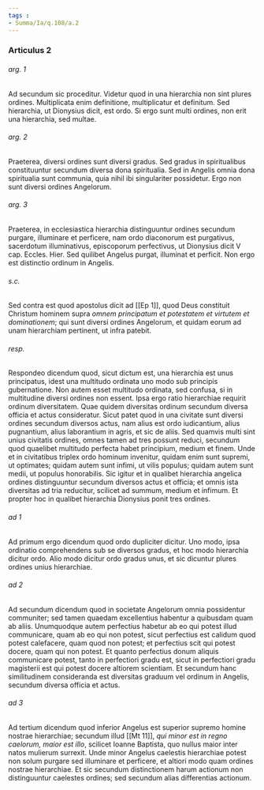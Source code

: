 ```yaml
---
tags : 
- Summa/Ia/q.108/a.2
---
```


### Articulus 2

###### arg. 1
Ad secundum sic proceditur. Videtur quod in una hierarchia non sint plures ordines. Multiplicata enim definitione, multiplicatur et definitum. Sed hierarchia, ut Dionysius dicit, est ordo. Si ergo sunt multi ordines, non erit una hierarchia, sed multae.

###### arg. 2
Praeterea, diversi ordines sunt diversi gradus. Sed gradus in spiritualibus constituuntur secundum diversa dona spiritualia. Sed in Angelis omnia dona spiritualia sunt communia, quia nihil ibi singulariter possidetur. Ergo non sunt diversi ordines Angelorum.

###### arg. 3
Praeterea, in ecclesiastica hierarchia distinguuntur ordines secundum purgare, illuminare et perficere, nam ordo diaconorum est purgativus, sacerdotum illuminativus, episcoporum perfectivus, ut Dionysius dicit V cap. Eccles. Hier. Sed quilibet Angelus purgat, illuminat et perficit. Non ergo est distinctio ordinum in Angelis.

###### s.c.
Sed contra est quod apostolus dicit ad [[Ep 1]], quod Deus constituit Christum hominem supra *omnem principatum et potestatem et virtutem et dominationem*; qui sunt diversi ordines Angelorum, et quidam eorum ad unam hierarchiam pertinent, ut infra patebit.

###### resp.
Respondeo dicendum quod, sicut dictum est, una hierarchia est unus principatus, idest una multitudo ordinata uno modo sub principis gubernatione. Non autem esset multitudo ordinata, sed confusa, si in multitudine diversi ordines non essent. Ipsa ergo ratio hierarchiae requirit ordinum diversitatem. Quae quidem diversitas ordinum secundum diversa officia et actus consideratur. Sicut patet quod in una civitate sunt diversi ordines secundum diversos actus, nam alius est ordo iudicantium, alius pugnantium, alius laborantium in agris, et sic de aliis. Sed quamvis multi sint unius civitatis ordines, omnes tamen ad tres possunt reduci, secundum quod quaelibet multitudo perfecta habet principium, medium et finem. Unde et in civitatibus triplex ordo hominum invenitur, quidam enim sunt supremi, ut optimates; quidam autem sunt infimi, ut vilis populus; quidam autem sunt medii, ut populus honorabilis. Sic igitur et in qualibet hierarchia angelica ordines distinguuntur secundum diversos actus et officia; et omnis ista diversitas ad tria reducitur, scilicet ad summum, medium et infimum. Et propter hoc in qualibet hierarchia Dionysius ponit tres ordines.

###### ad 1
Ad primum ergo dicendum quod ordo dupliciter dicitur. Uno modo, ipsa ordinatio comprehendens sub se diversos gradus, et hoc modo hierarchia dicitur ordo. Alio modo dicitur ordo gradus unus, et sic dicuntur plures ordines unius hierarchiae.

###### ad 2
Ad secundum dicendum quod in societate Angelorum omnia possidentur communiter; sed tamen quaedam excellentius habentur a quibusdam quam ab aliis. Unumquodque autem perfectius habetur ab eo qui potest illud communicare, quam ab eo qui non potest, sicut perfectius est calidum quod potest calefacere, quam quod non potest; et perfectius scit qui potest docere, quam qui non potest. Et quanto perfectius donum aliquis communicare potest, tanto in perfectiori gradu est, sicut in perfectiori gradu magisterii est qui potest docere altiorem scientiam. Et secundum hanc similitudinem consideranda est diversitas graduum vel ordinum in Angelis, secundum diversa officia et actus.

###### ad 3
Ad tertium dicendum quod inferior Angelus est superior supremo homine nostrae hierarchiae; secundum illud [[Mt 11]], *qui minor est in regno caelorum, maior est illo*, scilicet Ioanne Baptista, quo nullus maior inter natos mulierum surrexit. Unde minor Angelus caelestis hierarchiae potest non solum purgare sed illuminare et perficere, et altiori modo quam ordines nostrae hierarchiae. Et sic secundum distinctionem harum actionum non distinguuntur caelestes ordines; sed secundum alias differentias actionum.

